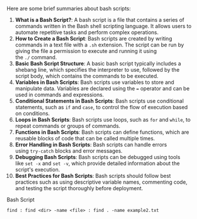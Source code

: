 
Here are some brief summaries about bash scripts:

1. **What is a Bash Script?**: A bash script is a file that contains a series of commands written in the Bash shell scripting language. It allows users to automate repetitive tasks and perform complex operations.
2. **How to Create a Bash Script**: Bash scripts are created by writing commands in a text file with a `.sh` extension. The script can be run by giving the file a permission to execute and running it using the `./` command.
3. **Basic Bash Script Structure**: A basic bash script typically includes a shebang line, which specifies the interpreter to use, followed by the script body, which contains the commands to be executed.
4. **Variables in Bash Scripts**: Bash scripts use variables to store and manipulate data. Variables are declared using the `=` operator and can be used in commands and expressions.
5. **Conditional Statements in Bash Scripts**: Bash scripts use conditional statements, such as `if` and `case`, to control the flow of execution based on conditions.
6. **Loops in Bash Scripts**: Bash scripts use loops, such as `for` and `while`, to repeat commands or groups of commands.
7. **Functions in Bash Scripts**: Bash scripts can define functions, which are reusable blocks of code that can be called multiple times.
8. **Error Handling in Bash Scripts**: Bash scripts can handle errors using `try-catch` blocks and error messages.
9. **Debugging Bash Scripts**: Bash scripts can be debugged using tools like `set -x` and `set -v`, which provide detailed information about the script's execution.
10. **Best Practices for Bash Scripts**: Bash scripts should follow best practices such as using descriptive variable names, commenting code, and testing the script thoroughly before deployment.


Bash Script

	find : find <dir> -name <file> : find . -name example2.txt
	


